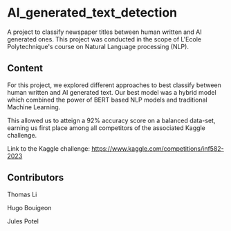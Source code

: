 # AI_generated_text_detection
A project to classify newspaper titles between human written and AI generated ones. This project was conducted in the scope of L'Ecole Polytechnique's course on Natural Language processing (NLP).

## Content
For this project, we explored different approaches to best classify between human written and AI generated text. Our best model was a hybrid model which combined the power of BERT based NLP models and traditional Machine Learning.

This allowed us to atteign a 92% accuracy score on a balanced data-set, earning us first place among all competitors of the associated Kaggle challenge.

Link to the Kaggle challenge: https://www.kaggle.com/competitions/inf582-2023

## Contributors

Thomas Li

Hugo Bouigeon

Jules Potel
